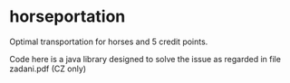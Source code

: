 # horseportation
Optimal transportation for horses and 5 credit points.


Code here is a java library designed to solve the issue as regarded in file zadani.pdf (CZ only)
